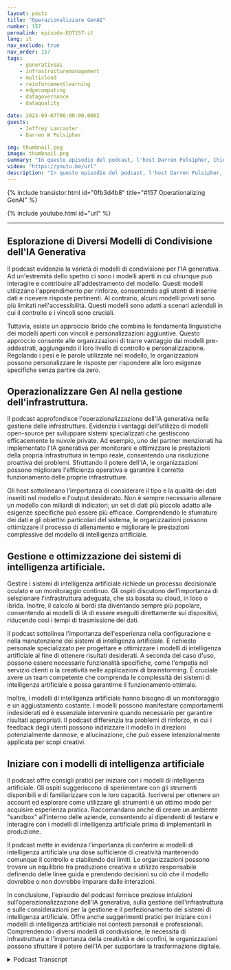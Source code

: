 ```yaml
---
layout: posts
title: "Operazionalizzare GenAI"
number: 157
permalink: episode-EDT157-it
lang: it
nav_exclude: true
nav_order: 157
tags:
    - generativeai
    - infrastructuremanagement
    - multicloud
    - reinforcementlearning
    - edgecomputing
    - datagovernance
    - dataquality

date: 2023-09-07T00:00:00.000Z
guests:
    - Jeffrey Lancaster
    - Darren W Pulsipher

img: thumbnail.png
image: thumbnail.png
summary: "In questo episodio del podcast, l'host Darren Pulsipher, Chief Solution Architect del settore pubblico presso Intel, discute dell'operatività dell'AI generativa con il ritorno dell'ospite, il dottor Jeffrey Lancaster. Esplorano i diversi modelli di condivisione dell'AI generativa, tra cui modelli pubblici, privati ​​e comunitari. Il podcast copre argomenti come i modelli open-source, la gestione dell'infrastruttura e le considerazioni per la distribuzione e il mantenimento dei sistemi AI. Si approfondisce anche l'importanza della creatività, della personalizzazione e di come iniziare con i modelli AI."
video: "https://youtu.be/url"
description: "In questo episodio del podcast, l'host Darren Pulsipher, Chief Solution Architect del settore pubblico presso Intel, discute dell'operatività dell'AI generativa con il ritorno dell'ospite, il dottor Jeffrey Lancaster. Esplorano i diversi modelli di condivisione dell'AI generativa, tra cui modelli pubblici, privati ​​e comunitari. Il podcast copre argomenti come i modelli open-source, la gestione dell'infrastruttura e le considerazioni per la distribuzione e il mantenimento dei sistemi AI. Si approfondisce anche l'importanza della creatività, della personalizzazione e di come iniziare con i modelli AI."
---
```


<div>
{% include transistor.html id="0fb3d4b8" title="#157 Operationalizing GenAI" %}

{% include youtube.html id="url" %}
</div>

---

## Esplorazione di Diversi Modelli di Condivisione dell'IA Generativa

Il podcast evidenzia la varietà di modelli di condivisione per l'IA generativa. Ad un'estremità dello spettro ci sono i modelli aperti in cui chiunque può interagire e contribuire all'addestramento del modello. Questi modelli utilizzano l'apprendimento per rinforzo, consentendo agli utenti di inserire dati e ricevere risposte pertinenti. Al contrario, alcuni modelli privati sono più limitati nell'accessibilità. Questi modelli sono adatti a scenari aziendali in cui il controllo e i vincoli sono cruciali.

Tuttavia, esiste un approccio ibrido che combina le fondamenta linguistiche dei modelli aperti con vincoli e personalizzazioni aggiuntive. Questo approccio consente alle organizzazioni di trarre vantaggio dai modelli pre-addestrati, aggiungendo il loro livello di controllo e personalizzazione. Regolando i pesi e le parole utilizzate nel modello, le organizzazioni possono personalizzare le risposte per rispondere alle loro esigenze specifiche senza partire da zero.

## Operazionalizzare Gen AI nella gestione dell'infrastruttura.

Il podcast approfondisce l'operazionalizzazione dell'IA generativa nella gestione delle infrastrutture. Evidenzia i vantaggi dell'utilizzo di modelli open-source per sviluppare sistemi specializzati che gestiscono efficacemente le nuvole private. Ad esempio, uno dei partner menzionati ha implementato l'IA generativa per monitorare e ottimizzare le prestazioni della propria infrastruttura in tempo reale, consentendo una risoluzione proattiva dei problemi. Sfruttando il potere dell'IA, le organizzazioni possono migliorare l'efficienza operativa e garantire il corretto funzionamento delle proprie infrastrutture.

Gli host sottolineano l'importanza di considerare il tipo e la qualità dei dati inseriti nel modello e l'output desiderato. Non è sempre necessario allenare un modello con miliardi di indicatori; un set di dati più piccolo adatto alle esigenze specifiche può essere più efficace. Comprendendo le sfumature dei dati e gli obiettivi particolari del sistema, le organizzazioni possono ottimizzare il processo di allenamento e migliorare le prestazioni complessive del modello di intelligenza artificiale.

## Gestione e ottimizzazione dei sistemi di intelligenza artificiale.

Gestire i sistemi di intelligenza artificiale richiede un processo decisionale oculato e un monitoraggio continuo. Gli ospiti discutono dell'importanza di selezionare l'infrastruttura adeguata, che sia basata su cloud, in loco o ibrida. Inoltre, il calcolo ai bordi sta diventando sempre più popolare, consentendo ai modelli di IA di essere eseguiti direttamente sui dispositivi, riducendo così i tempi di trasmissione dei dati.

Il podcast sottolinea l'importanza dell'esperienza nella configurazione e nella manutenzione dei sistemi di intelligenza artificiale. È richiesto personale specializzato per progettare e ottimizzare i modelli di intelligenza artificiale al fine di ottenere risultati desiderati. A seconda del caso d'uso, possono essere necessarie funzionalità specifiche, come l'empatia nel servizio clienti o la creatività nelle applicazioni di brainstorming. È cruciale avere un team competente che comprenda le complessità dei sistemi di intelligenza artificiale e possa garantirne il funzionamento ottimale.

Inoltre, i modelli di intelligenza artificiale hanno bisogno di un monitoraggio e un aggiustamento costante. I modelli possono manifestare comportamenti indesiderati ed è essenziale intervenire quando necessario per garantire risultati appropriati. Il podcast differenzia tra problemi di rinforzo, in cui i feedback degli utenti possono indirizzare il modello in direzioni potenzialmente dannose, e allucinazione, che può essere intenzionalmente applicata per scopi creativi.

## Iniziare con i modelli di intelligenza artificiale

Il podcast offre consigli pratici per iniziare con i modelli di intelligenza artificiale. Gli ospiti suggeriscono di sperimentare con gli strumenti disponibili e di familiarizzare con le loro capacità. Iscriversi per ottenere un account ed esplorare come utilizzare gli strumenti è un ottimo modo per acquisire esperienza pratica. Raccomandano anche di creare un ambiente "sandbox" all'interno delle aziende, consentendo ai dipendenti di testare e interagire con i modelli di intelligenza artificiale prima di implementarli in produzione.

Il podcast mette in evidenza l'importanza di conferire ai modelli di intelligenza artificiale una dose sufficiente di creatività mantenendo comunque il controllo e stabilendo dei limiti. Le organizzazioni possono trovare un equilibrio tra produzione creativa e utilizzo responsabile definendo delle linee guida e prendendo decisioni su ciò che il modello dovrebbe o non dovrebbe imparare dalle interazioni.

In conclusione, l'episodio del podcast fornisce preziose intuizioni sull'operazionalizzazione dell'IA generativa, sulla gestione dell'infrastruttura e sulle considerazioni per la gestione e il perfezionamento dei sistemi di intelligenza artificiale. Offre anche suggerimenti pratici per iniziare con i modelli di intelligenza artificiale nei contesti personali e professionali. Comprendendo i diversi modelli di condivisione, le necessità di infrastruttura e l'importanza della creatività e dei confini, le organizzazioni possono sfruttare il potere dell'IA per supportare la trasformazione digitale.



<details>
<summary> Podcast Transcript </summary>

<p></p>

</details>
